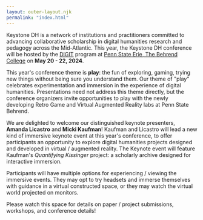 ```yaml
---
layout: outer-layout.njk
permalink: "index.html"
---
```


 
Keystone DH is a network of institutions and practitioners committed to advancing collaborative scholarship in digital humanities research and pedagogy across the Mid-Atlantic. 
This year, the Keystone DH conference will be hosted by the [DIGIT](https://digit-psb.github.io/DIGIT/) program
at [Penn State Erie, The Behrend College](https://behrend.psu.edu/) on  <strong>May 20 - 22, 2024</strong>.

This year's conference theme is <strong>play</strong>: the fun of exploring, gaming, 
trying new things without being sure you understand them. 
Our theme of "play" celebrates experimentation and immersion in the experience of digital humanities. 
Presentations need not address this theme directly, but the conference organizers invite 
opportunities to play with the newly developing Retro Game and Virtual Augmented Reality labs at Penn State Behrend.

We are delighted to welcome our distinguished keynote presenters, **Amanda Licastro** and **Micki Kaufman**! 
Kaufman and Licastro will lead a new kind of immersive keynote event at this year's conference,
to offer participants an opportunity to explore 
digital humanities projects designed and developed in virtual / augmented reality. 
The Keynote event will feature Kaufman's _Quantifying Kissinger_ project: a scholarly archive designed for interactive immersion.

Participants will have multiple 
options for experiencing / viewing the immersive events. They may opt 
to try headsets and immerse themselves with guidance in a virtual constructed space, or they may watch the
virtual world projected on monitors. 

Please watch this space for details on paper / project submissions, workshops, and conference details! 
    
